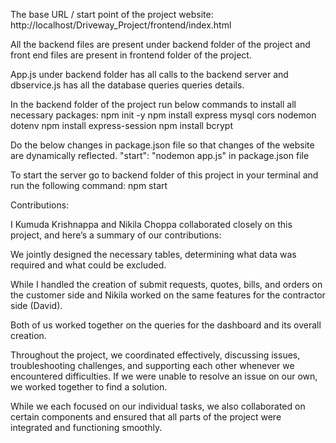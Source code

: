 The base URL / start point of the project website: http://localhost/Driveway_Project/frontend/index.html

All the backend files are present under backend folder of the project and front end files are present in frontend folder of the project.

App.js under backend folder has all calls to the backend server and dbservice.js has all the database queries queries details.

In the backend folder of the project run below commands to install all necessary packages:
npm init -y
npm install express mysql cors nodemon dotenv
npm install express-session
npm install bcrypt

Do the below changes in package.json file so that changes of the website are dynamically reflected.
"start": "nodemon app.js"
in package.json file

To start the server go to backend folder of this project in your terminal and run the following command:
npm start

Contributions:

I Kumuda Krishnappa and Nikila Choppa collaborated closely on this project, and here’s a summary of our contributions:

We jointly designed the necessary tables, determining what data was required and what could be excluded. 

While I handled the creation of submit requests, quotes, bills, and orders on the customer side and Nikila worked on the same features for the contractor side (David).

Both of us worked together on the queries for the dashboard and its overall creation.

Throughout the project, we coordinated effectively, discussing issues, troubleshooting challenges, and supporting each other whenever we encountered difficulties. If we were unable to resolve an issue on our own, we worked together to find a solution.

While we each focused on our individual tasks, we also collaborated on certain components and ensured that all parts of the project were integrated and functioning smoothly.
